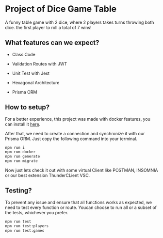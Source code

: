 # Project of Dice Game Table

A funny table game with 2 dice, where 2 players takes turns throwing both dice. the first player to roll a total of 7 wins!

## What features can we expect?

- Class Code

- Validation Routes with JWT

- Unit Test with Jest

- Hexagonal Architecture

- Prisma ORM

## How to setup?

For a better experience, this project was made with docker features, you can install it <a href='https://www.docker.com/products/docker-desktop/'>here</a>.

After that, we need to create a connection and synchronize it with our Prisma ORM. Just copy the following command into your terminal.

```sh
npm run i
npm run docker
npm run generate
npm run migrate
```

Now just lets check it out with some virtual Client like POSTMAN, INSOMNIA or our best extension ThunderCLient VSC.

## Testing?

To prevent any issue and ensure that all functions works as expected, we need to test every function or route. Youcan choose to run all or a subset of the tests, whichever you prefer.

```sh
npm run test
npm run test:players
npm run test:games
```
